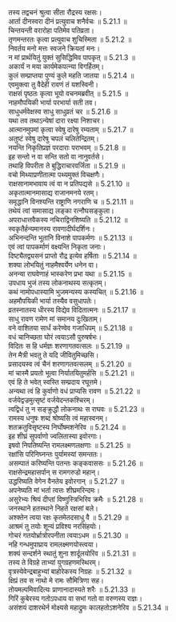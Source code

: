 

  
तस्य तद्वचनं श्रुत्वा सीता रौद्रस्य रक्षसः।  
आर्ता दीनस्वरा दीनं प्रत्युवाच शनैर्वचः ॥ 5.21.1 ॥   
चिन्तयन्ती वरारोहा पतिमेव पतिव्रता।  
तृणमन्तरतः कृत्वा प्रत्युवाच शुचिस्मिता ॥ 5.21.2 ॥   
निवर्तय मनो मत्तः स्वजने क्रियतां मनः।  
न मां प्रार्थयितुं युक्तं सुसिद्धिमिव पापकृत् ॥ 5.21.3 ॥   
अकार्यं न मया कार्यमेकपत्न्या विगर्हितम्।  
कुलं सम्प्राप्तया पुण्यं कुले महति जातया ॥ 5.21.4 ॥   
एवमुक्त्वा तु वैदेही रावणं तं यशस्विनी।  
राक्षसं पृष्ठतः कृत्वा भूयो वचनमब्रवीत् ॥ 5.21.5 ॥   
नाहमौपयिकी भार्या परभार्या सती तव।  
साधुधर्मवेक्षस्व साधु साधुव्रतं चर ॥ 5.21.6 ॥   
यथा तव तथाऽन्येषां दारा रक्ष्या निशाचर।  
आत्मानमुपमां कृत्वा स्वेषु दारेषु रम्यताम् ॥ 5.21.7 ॥   
अतुष्टं स्वेषु दारेषु चपलं चलितेन्द्रितम्।  
नयन्ति निकृतिप्रज्ञं परदाराः पराभवम् ॥ 5.21.8 ॥   
इह सन्तो न वा सन्ति सतो वा नानुवर्तसे।  
तथाहि विपरीता ते बुद्धिराचारवर्जिता ॥ 5.21.9 ॥   
वचो मिथ्याप्रणीतात्मा पथ्यमुक्तं विचक्षणैः।  
राक्षसानामभावाय त्वं वा न प्रतिपद्यसे ॥ 5.21.10 ॥   
अकृतात्मानमासाद्य राजानमनये रतम्।  
समृद्धानि विनश्यन्ति राष्ट्राणि नगराणि च ॥ 5.21.11 ॥   
तथेयं त्वां समासाद्य लङ्का रत्नौघसङ्कुला।  
अपराधात्तवैकस्य नचिराद्विनशिष्यति ॥ 5.21.12 ॥   
स्वकृतैर्हन्यमानस्य रावणादीर्घदर्शिनः।  
अभिनन्दन्ति भूतानि विनाशे पापकर्मणः ॥ 5.21.13 ॥   
एवं त्वां पापकर्माणं वक्ष्यन्ति निकृता जनाः।  
दिष्ट्यैतद्व्यसनं प्राप्तो रौद्र इत्येव हर्षिताः ॥ 5.21.14 ॥   
शक्या लोभयितुं नाहमैश्वर्येण धनेन वा।  
अनन्या राघवेणाहं भास्करेण प्रभा यथा ॥ 5.21.15 ॥   
उपधाय भुजं तस्य लोकनाथस्य सत्कृतम्।  
कथं नामोपधास्यामि भुजमन्यस्य कस्यचित् ॥ 5.21.16 ॥   
अहमौपयिकी भार्या तस्यैव वसुधापतेः।  
व्रतस्नातस्य धीरस्य विद्येव विदितात्मनः ॥ 5.21.17 ॥   
साधु रावण रामेण मां समानय दुःखिताम्।  
वने वाशितया सार्धं करेण्वेव गजाधिपम् ॥ 5.21.18 ॥   
वधं चानिच्छता घोरं त्वयाऽसौ पुरुषर्षभः।  
विदितः स हि धर्मज्ञः शरणागतवत्सलः ॥ 5.21.19 ॥   
तेन मैत्री भवतु ते यदि जीवितुमिच्छसि।  
प्रसादयस्व त्वं चैनं शरणागतवत्सलम् ॥ 5.21.20 ॥   
मां चास्मै प्रयतो भूत्वा निर्यातयितुमर्हसि ॥ 5.21.21 ॥   
एवं हि ते भवेत् स्वस्ति सम्प्रदाय रघूत्तमे।  
अन्यथा त्वं हि कुर्वाणो वधं प्राप्यसि रावण ॥ 5.21.22 ॥   
वर्जयेद्वज्रमुत्सृष्टं वर्जयेदन्तकश्चिरम्।  
त्वद्विधं तु न सङ्क्रुद्धौ लोकनाथः स राघवः ॥ 5.21.23 ॥   
रामस्य धनुषः शब्दं श्रोष्यसि त्वं महास्वनम्।  
शतक्रतुविसृष्टस्य निर्घोषमशनेरिव ॥ 5.21.24 ॥   
इह शीघ्रं सुपर्वाणो ज्वलितास्या इवोरगाः।  
इषवो निपतिष्यन्ति रामलक्ष्मणलक्षणाः ॥ 5.21.25 ॥   
रक्षांसि परिनिघ्नन्तः पुर्यामस्यां समन्ततः।  
असम्पातं करिष्यन्ति पतन्तः कङ्कवाससः ॥ 5.21.26 ॥   
राक्षसेन्द्रमहासर्पान् स रामगरुडो महान्।  
उद्धरिष्यति वेगेन वैनतेय इवोरगान् ॥ 5.21.27 ॥   
अपनेष्यति मां भर्ता त्वत्तः शीघ्रमरिन्दमः।  
असुरेभ्यः श्रियं दीप्तां विष्णुस्त्रिभिरिव क्रमैः ॥ 5.21.28 ॥   
जनस्थाने हतस्थाने निहते रक्षसां बले।  
अश्क्तेन त्वया रक्षः कृतमेतदसाधु वै ॥ 5.21.29 ॥   
आश्रमं तु तयोः शून्यं प्रविश्य नरसिंहयोः।  
गोचरं गतयोर्भ्रात्रोरपनीता त्वयाऽधम ॥ 5.21.30 ॥   
नहि गन्धमुपाघ्राय रामलक्ष्मणयोस्त्वया।  
शक्यं सन्दर्शने स्थातुं शुना शार्दूलयोरिव ॥ 5.21.31 ॥   
तस्य ते विग्रहे ताभ्यां युगग्रहणमस्थिरम्।  
वृत्रस्येवेन्द्रबाहुभ्यां बाहोरेकस्य निग्रहः ॥ 5.21.32 ॥   
क्षिप्रं तव स नाथो मे रामः सौमित्रिणा सह।  
तोयमल्पमिवादित्यः प्राणानादास्यते शरैः ॥ 5.21.33 ॥   
गिरिं कुबेरस्य गतोऽपधाय वा सभां गतो वा वरुणस्य राज्ञः।  
असंशयं दाशरथेर्न मोक्ष्यसे महाद्रुमः कालहतोऽशनेरिव ॥ 5.21.34 ॥   
